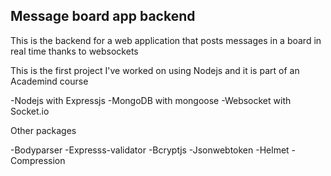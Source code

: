 ## Message board app backend

This is the backend for a web application that posts messages in a board in real time thanks to websockets

This is the first project I've worked on using Nodejs and it is part of an Academind course

-Nodejs with Expressjs
-MongoDB with mongoose
-Websocket with Socket.io

Other packages

-Bodyparser
-Expresss-validator
-Bcryptjs
-Jsonwebtoken
-Helmet
-Compression
